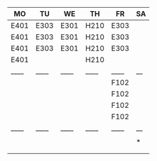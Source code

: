 |MO  |TU  |WE  |TH  |FR  |SA|
|----|----|----|----|----|--|
|E401|E303|E301|H210|E303|  |
|E401|E303|E301|H210|E303|  |
|E401|E303|E301|H210|E303|  |
|E401|    |    |H210|    |  |
|____|____|____|____|____|__|
|    |    |    |    |F102|  |
|    |    |    |    |F102|  |
|    |    |    |    |F102|  |
|    |    |    |    |F102|  |
|____|____|____|____|____|__|
|    |    |    |    |    |  |
|    |    |    |    |    |* |
|    |    |    |    |    |  |
|    |    |    |    |    |  |
